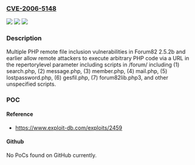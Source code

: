 ### [CVE-2006-5148](https://cve.mitre.org/cgi-bin/cvename.cgi?name=CVE-2006-5148)
![](https://img.shields.io/static/v1?label=Product&message=n%2Fa&color=blue)
![](https://img.shields.io/static/v1?label=Version&message=n%2Fa&color=blue)
![](https://img.shields.io/static/v1?label=Vulnerability&message=n%2Fa&color=brighgreen)

### Description

Multiple PHP remote file inclusion vulnerabilities in Forum82 2.5.2b and earlier allow remote attackers to execute arbitrary PHP code via a URL in the repertorylevel parameter including scripts in /forum/ including (1) search.php, (2) message.php, (3) member.php, (4) mail.php, (5) lostpassword.php, (6) gesfil.php, (7) forum82lib.php3, and other unspecified scripts.

### POC

#### Reference
- https://www.exploit-db.com/exploits/2459

#### Github
No PoCs found on GitHub currently.

